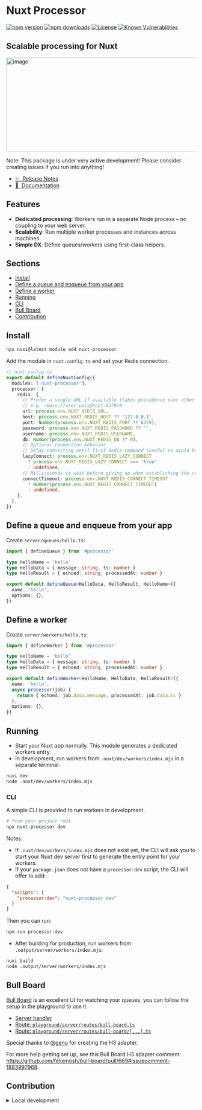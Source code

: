 # Nuxt Processor

[![npm version][npm-version-src]][npm-version-href]
[![npm downloads][npm-downloads-src]][npm-downloads-href]
[![License][license-src]][license-href]
[![Known Vulnerabilities](https://snyk.io/test/github/aidanhibbard/nuxt-processor/badge.svg)](https://snyk.io/test/github/aidanhibbard/nuxt-processor)

## Scalable processing for Nuxt

<img width="512" height="250" alt="image" src="https://github.com/user-attachments/assets/d238fb33-8373-46ec-b132-85170ab67c80" />

Note: This package is under very active development! Please consider creating issues if you run into anything!

- [✨ &nbsp;Release Notes](/CHANGELOG.md)
- [📖 &nbsp;Documentation](https://aidanhibbard.github.io/nuxt-processor/)

## Features

- **Dedicated processing**: Workers run in a separate Node process – no coupling to your web server.
- **Scalability**: Run multiple worker processes and instances across machines.
- **Simple DX**: Define queues/workers using first-class helpers.

## Sections

- [Install](#install)
- [Define a queue and enqueue from your app](#define-a-queue-and-enqueue-from-your-app)
- [Define a worker](#define-a-worker)
- [Running](#running)
- [CLI](#cli)
- [Bull Board](#bull-board)
- [Contribution](#contribution)

## Install

```bash
npx nuxi@latest module add nuxt-processor
```

Add the module in `nuxt.config.ts` and set your Redis connection.

```ts
// nuxt.config.ts
export default defineNuxtConfig({
  modules: ['nuxt-processor'],
  processor: {
    redis: {
      // Prefer a single URL if available (takes precedence over other fields)
      // e.g. redis://user:pass@host:6379/0
      url: process.env.NUXT_REDIS_URL,
      host: process.env.NUXT_REDIS_HOST ?? '127.0.0.1',
      port: Number(process.env.NUXT_REDIS_PORT ?? 6379),
      password: process.env.NUXT_REDIS_PASSWORD ?? '',
      username: process.env.NUXT_REDIS_USERNAME,
      db: Number(process.env.NUXT_REDIS_DB ?? 0),
      // Optional connection behavior
      // Delay connecting until first Redis command (useful to avoid build-time connects)
      lazyConnect: process.env.NUXT_REDIS_LAZY_CONNECT
        ? process.env.NUXT_REDIS_LAZY_CONNECT === 'true'
        : undefined,
      // Milliseconds to wait before giving up when establishing the connection
      connectTimeout: process.env.NUXT_REDIS_CONNECT_TIMEOUT
        ? Number(process.env.NUXT_REDIS_CONNECT_TIMEOUT)
        : undefined,
    },
  },
})
```

## Define a queue and enqueue from your app

Create `server/queues/hello.ts`:

```ts
import { defineQueue } from '#processor'

type HelloName = 'hello'
type HelloData = { message: string, ts: number }
type HelloResult = { echoed: string, processedAt: number }

export default defineQueue<HelloData, HelloResult, HelloName>({
  name: 'hello',
  options: {},
})
```

## Define a worker

Create `server/workers/hello.ts`:

```ts
import { defineWorker } from '#processor'

type HelloName = 'hello'
type HelloData = { message: string, ts: number }
type HelloResult = { echoed: string, processedAt: number }

export default defineWorker<HelloName, HelloData, HelloResult>({
  name: 'hello',
  async processor(job) {
    return { echoed: job.data.message, processedAt: job.data.ts }
  },
  options: {},
})
```

## Running

- Start your Nuxt app normally. This module generates a dedicated workers entry.
- In development, run workers from `.nuxt/dev/workers/index.mjs` in a separate terminal:

```bash
nuxi dev
node .nuxt/dev/workers/index.mjs
```

### CLI

A simple CLI is provided to run workers in development.

```bash
# from your project root
npx nuxt-processor dev
```

Notes:
- If `.nuxt/dev/workers/index.mjs` does not exist yet, the CLI will ask you to start your Nuxt dev server first to generate the entry point for your workers.
- If your `package.json` does not have a `processor:dev` script, the CLI will offer to add:

```json
{
  "scripts": {
    "processor:dev": "nuxt-processor dev"
  }
}
```

Then you can run:

```bash
npm run processor:dev
```

- After building for production, run workers from `.output/server/workers/index.mjs`:

```bash
nuxi build
node .output/server/workers/index.mjs
```

## Bull Board

[Bull Board](https://github.com/felixmosh/bull-board) is an excellent UI for watching your queues, you can follow the setup in the playground to use it.

- [Server handler](./playground/server/handlers/bull-board.ts)
- [Route: `playground/server/routes/bull-board.ts`](./playground/server/routes/bull-board.ts)
- [Route: `playground/server/routes/bull-board/[...].ts`](./playground/server/routes/bull-board/%5B...%5D.ts)

Special thanks to [@genu](https://github.com/genu) for creating the H3 adapter.

For more help getting set up, see this Bull Board H3 adapter comment: <https://github.com/felixmosh/bull-board/pull/669#issuecomment-1883997968>.

## Contribution

<details>
  <summary>Local development</summary>
  
  ```bash
  # Install dependencies
  npm install
  
  # Generate type stubs
  npm run dev:prepare
  
  # Develop with the playground
  npm run dev
  
  # Build the playground
  npm run dev:build
  
  # Run ESLint
  npm run lint
  
  # Run Vitest
  npm run test
  npm run test:watch
  
  # Release new version
  npm run release
  ```

</details>


<!-- Badges -->
[npm-version-src]: https://img.shields.io/npm/v/nuxt-processor/latest.svg?style=flat&colorA=020420&colorB=00DC82
[npm-version-href]: https://npmjs.com/package/nuxt-processor

[npm-downloads-src]: https://img.shields.io/npm/dm/nuxt-processor.svg?style=flat&colorA=020420&colorB=00DC82
[npm-downloads-href]: https://npm.chart.dev/nuxt-processor

[license-src]: https://img.shields.io/npm/l/nuxt-processor.svg?style=flat&colorA=020420&colorB=00DC82
[license-href]: https://npmjs.com/package/nuxt-processor


